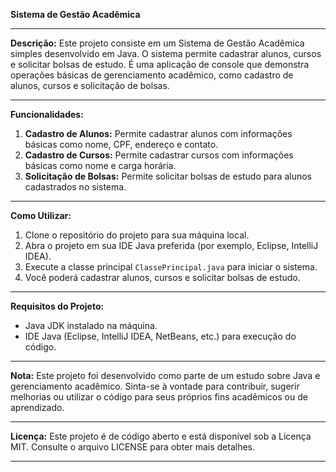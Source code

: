 **Sistema de Gestão Acadêmica**

---

**Descrição:**
Este projeto consiste em um Sistema de Gestão Acadêmica simples desenvolvido em Java. O sistema permite cadastrar alunos, cursos e solicitar bolsas de estudo. É uma aplicação de console que demonstra operações básicas de gerenciamento acadêmico, como cadastro de alunos, cursos e solicitação de bolsas.

---

**Funcionalidades:**
1. **Cadastro de Alunos:** Permite cadastrar alunos com informações básicas como nome, CPF, endereço e contato.
2. **Cadastro de Cursos:** Permite cadastrar cursos com informações básicas como nome e carga horária.
3. **Solicitação de Bolsas:** Permite solicitar bolsas de estudo para alunos cadastrados no sistema.

---

**Como Utilizar:**
1. Clone o repositório do projeto para sua máquina local.
2. Abra o projeto em sua IDE Java preferida (por exemplo, Eclipse, IntelliJ IDEA).
3. Execute a classe principal `ClassePrincipal.java` para iniciar o sistema.
4. Você poderá cadastrar alunos, cursos e solicitar bolsas de estudo.

---

**Requisitos do Projeto:**
- Java JDK instalado na máquina.
- IDE Java (Eclipse, IntelliJ IDEA, NetBeans, etc.) para execução do código.

---

**Nota:**
Este projeto foi desenvolvido como parte de um estudo sobre Java e gerenciamento acadêmico. Sinta-se à vontade para contribuir, sugerir melhorias ou utilizar o código para seus próprios fins acadêmicos ou de aprendizado.

---

**Licença:**
Este projeto é de código aberto e está disponível sob a Licença MIT. Consulte o arquivo LICENSE para obter mais detalhes.

---
